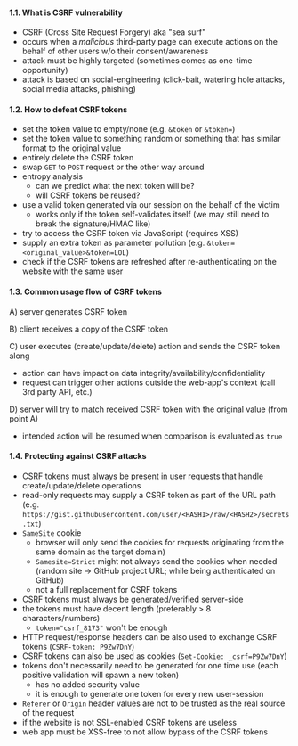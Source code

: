 #### 1.1. What is CSRF vulnerability

- CSRF (Cross Site Request Forgery) aka "sea surf"
- occurs when a *malicious* third-party page can execute actions on the behalf of other users w/o their  consent/awareness
- attack must be highly targeted (sometimes comes as one-time opportunity)
- attack is based on social-engineering (click-bait, watering hole attacks, social media attacks, phishing)


#### 1.2. How to defeat CSRF tokens

- set the token value to empty/none (e.g. `&token` or `&token=`)
- set the token value to something random or something that has similar format to the original value
- entirely delete the CSRF token
- swap `GET` to `POST` request or the other way around
- entropy analysis
  - can we predict what the next token will be?
  - will CSRF tokens be reused?
- use a valid token generated via our session on the behalf of the victim
  - works only if the token self-validates itself 
    (we may still need to break the signature/HMAC like)
- try to access the CSRF token via JavaScript (requires XSS)
- supply an extra token as parameter pollution (e.g. `&token=<original_value>&token=LOL`)
- check if the CSRF tokens are refreshed after re-authenticating on the website with the same user


#### 1.3. Common usage flow of CSRF tokens

A) server generates CSRF token

B) client receives a copy of the CSRF token

C) user executes (create/update/delete) action and sends the CSRF token along
   - action can have impact on data integrity/availability/confidentiality
   - request can trigger other actions outside the web-app's context (call 3rd party API, etc.)

D) server will try to match received CSRF token with the original value (from point A)
   - intended action will be resumed when comparison is evaluated as `true`


#### 1.4. Protecting against CSRF attacks

- CSRF tokens must always be present in user requests that handle create/update/delete operations  
- read-only requests may supply a CSRF token as part of the URL path (e.g. `https://gist.githubusercontent.com/user/<HASH1>/raw/<HASH2>/secrets.txt`)
- `SameSite` cookie
  - browser will only send the cookies for requests originating from the same domain as the target domain)
  - `Samesite=Strict` might not always send the cookies when needed (random site -> GitHub project URL; while being authenticated on GitHub)
  - not a full replacement for CSRF tokens
- CSRF tokens must always be generated/verified server-side
- the tokens must have decent length (preferably > 8 characters/numbers)
  - `token="csrf_8173"` won't be enough
- HTTP request/response headers can be also used to exchange CSRF tokens (`CSRF-token: P9Zw7DnY`)
- CSRF tokens can also be used as cookies (`Set-Cookie: _csrf=P9Zw7DnY`)
- tokens don't necessarily need to be generated for one time use (each positive validation will spawn a new token)
  - has no added security value
  - it is enough to generate one token for every new user-session
- `Referer` or `Origin` header values are not to be trusted as the real source of the request
- if the website is not SSL-enabled CSRF tokens are useless
- web app must be XSS-free to not allow bypass of the CSRF tokens
